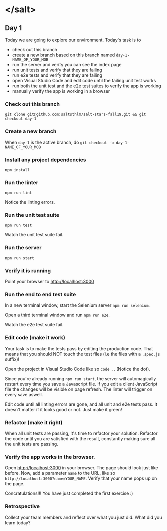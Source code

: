# &lt;/salt&gt;
## Day 1
Today we are going to explore our environment. Today's task is to

- check out this branch
- create a new branch based on this branch named `day-1-NAME_OF_YOUR_MOB`
- run the server and verify you can see the index page
- run unit tests and verify that they are failing
- run e2e tests and verify that they are failing
- open Visual Studio Code and edit code until the failing unit test works
- run both the unit test and the e2e test suites to verify the app is working
- manually verify the app is working in a browser

### Check out this branch
`git clone git@github.com:saltsthlm/salt-stars-fall19.git && git checkout day-1`

### Create a new branch
When `day-1` is the active branch, do `git checkout -b day-1-NAME_OF_YOUR_MOB`

### Install any project dependencies
`npm install`

### Run the linter
`npm run lint`

Notice the linting errors.

### Run the unit test suite
`npm run test`

Watch the unit test suite fail.

### Run the server
`npm run start`

### Verify it is running
Point your browser to <http://localhost:3000>

### Run the end to end test suite
In a new terminal window, start the Selenium server `npm run selenium`.

Open a third terminal window and run `npm run e2e`.

Watch the e2e test suite fail.

### Edit code (make it work)
Your task is to make the tests pass by editing the production code. That means that you should NOT touch the test files (i.e the files with a `.spec.js` suffix)!

Open the project in Visual Studio Code like so `code .`. (Notice the dot).

Since you're already running `npm run start`, the server will automagically restart every time you save a Javascript file. If you edit a client JavaScript file the changes will be visible on page refresh.
The linter will trigger on every save aswell.

Edit code until all linting errors are gone, and all unit and e2e tests pass. It doesn't matter if it looks good or not. Just make it green!

### Refactor (make it right)
When all unit tests are passing, it's time to refactor your solution. Refactor the code until you are satisfied with the result, constantly making sure all the unit tests are passing.

### Verify the app works in the browser.
Open <http://localhost:3000> in your browser. The page should look just like before.
Now, add a parameter `name` to the URL, like so `http://localhost:3000?name=YOUR_NAME`. Verify that your name pops up on the page.

Concratulations!!! You have just completed the first exercise :)

### Retrospective
Collect your team members and reflect over what you just did. What did you learn today?

